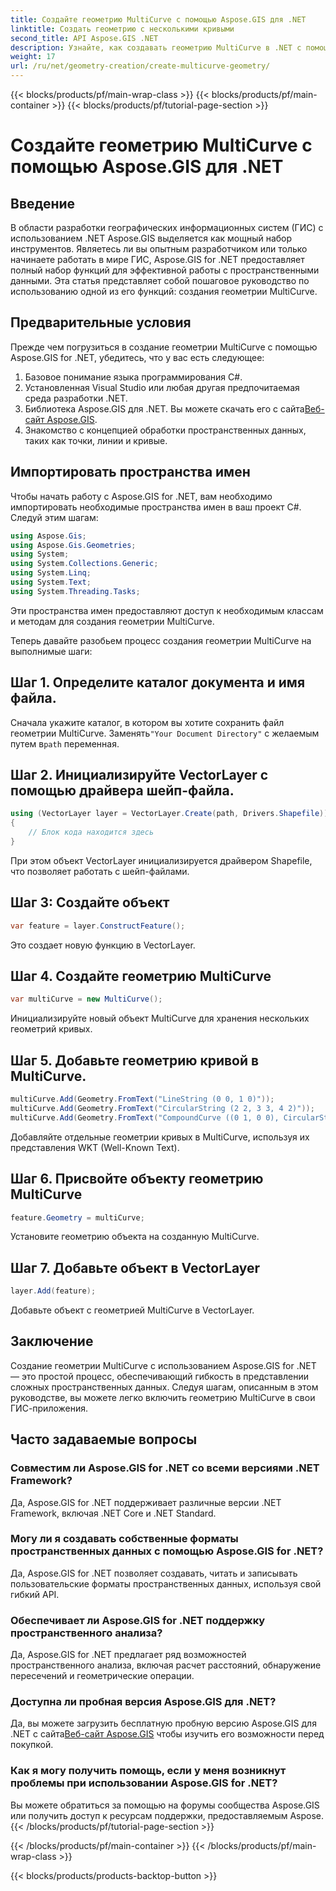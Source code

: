 ```yaml
---
title: Создайте геометрию MultiCurve с помощью Aspose.GIS для .NET
linktitle: Создать геометрию с несколькими кривыми
second_title: API Aspose.GIS .NET
description: Узнайте, как создавать геометрию MultiCurve в .NET с помощью Aspose.GIS для эффективного представления и анализа пространственных данных.
weight: 17
url: /ru/net/geometry-creation/create-multicurve-geometry/
---
```


{{< blocks/products/pf/main-wrap-class >}}
{{< blocks/products/pf/main-container >}}
{{< blocks/products/pf/tutorial-page-section >}}

# Создайте геометрию MultiCurve с помощью Aspose.GIS для .NET

## Введение
В области разработки географических информационных систем (ГИС) с использованием .NET Aspose.GIS выделяется как мощный набор инструментов. Являетесь ли вы опытным разработчиком или только начинаете работать в мире ГИС, Aspose.GIS for .NET предоставляет полный набор функций для эффективной работы с пространственными данными. Эта статья представляет собой пошаговое руководство по использованию одной из его функций: создания геометрии MultiCurve.
## Предварительные условия
Прежде чем погрузиться в создание геометрии MultiCurve с помощью Aspose.GIS for .NET, убедитесь, что у вас есть следующее:
1. Базовое понимание языка программирования C#.
2. Установленная Visual Studio или любая другая предпочитаемая среда разработки .NET.
3.  Библиотека Aspose.GIS для .NET. Вы можете скачать его с сайта[Веб-сайт Aspose.GIS](https://releases.aspose.com/gis/net/).
4. Знакомство с концепцией обработки пространственных данных, таких как точки, линии и кривые.

## Импортировать пространства имен
Чтобы начать работу с Aspose.GIS for .NET, вам необходимо импортировать необходимые пространства имен в ваш проект C#. Следуй этим шагам:

```csharp
using Aspose.Gis;
using Aspose.Gis.Geometries;
using System;
using System.Collections.Generic;
using System.Linq;
using System.Text;
using System.Threading.Tasks;
```
Эти пространства имен предоставляют доступ к необходимым классам и методам для создания геометрии MultiCurve.

Теперь давайте разобьем процесс создания геометрии MultiCurve на выполнимые шаги:
## Шаг 1. Определите каталог документа и имя файла.
 Сначала укажите каталог, в котором вы хотите сохранить файл геометрии MultiCurve. Заменять`"Your Document Directory"` с желаемым путем в`path` переменная.
## Шаг 2. Инициализируйте VectorLayer с помощью драйвера шейп-файла.
```csharp
using (VectorLayer layer = VectorLayer.Create(path, Drivers.Shapefile))
{
    // Блок кода находится здесь
}
```
При этом объект VectorLayer инициализируется драйвером Shapefile, что позволяет работать с шейп-файлами.
## Шаг 3: Создайте объект
```csharp
var feature = layer.ConstructFeature();
```
Это создает новую функцию в VectorLayer.
## Шаг 4. Создайте геометрию MultiCurve
```csharp
var multiCurve = new MultiCurve();
```
Инициализируйте новый объект MultiCurve для хранения нескольких геометрий кривых.
## Шаг 5. Добавьте геометрию кривой в MultiCurve.
```csharp
multiCurve.Add(Geometry.FromText("LineString (0 0, 1 0)"));
multiCurve.Add(Geometry.FromText("CircularString (2 2, 3 3, 4 2)"));
multiCurve.Add(Geometry.FromText("CompoundCurve ((0 1, 0 0), CircularString (0 0, 3 3, 6 0))"));
```
Добавляйте отдельные геометрии кривых в MultiCurve, используя их представления WKT (Well-Known Text).
## Шаг 6. Присвойте объекту геометрию MultiCurve
```csharp
feature.Geometry = multiCurve;
```
Установите геометрию объекта на созданную MultiCurve.
## Шаг 7. Добавьте объект в VectorLayer
```csharp
layer.Add(feature);
```
Добавьте объект с геометрией MultiCurve в VectorLayer.

## Заключение
Создание геометрии MultiCurve с использованием Aspose.GIS for .NET — это простой процесс, обеспечивающий гибкость в представлении сложных пространственных данных. Следуя шагам, описанным в этом руководстве, вы можете легко включить геометрию MultiCurve в свои ГИС-приложения.
## Часто задаваемые вопросы
### Совместим ли Aspose.GIS for .NET со всеми версиями .NET Framework?
Да, Aspose.GIS for .NET поддерживает различные версии .NET Framework, включая .NET Core и .NET Standard.
### Могу ли я создавать собственные форматы пространственных данных с помощью Aspose.GIS for .NET?
Да, Aspose.GIS for .NET позволяет создавать, читать и записывать пользовательские форматы пространственных данных, используя свой гибкий API.
### Обеспечивает ли Aspose.GIS for .NET поддержку пространственного анализа?
Да, Aspose.GIS for .NET предлагает ряд возможностей пространственного анализа, включая расчет расстояний, обнаружение пересечений и геометрические операции.
### Доступна ли пробная версия Aspose.GIS для .NET?
Да, вы можете загрузить бесплатную пробную версию Aspose.GIS для .NET с сайта[Веб-сайт Aspose.GIS](https://releases.aspose.com/gis/net/) чтобы изучить его возможности перед покупкой.
### Как я могу получить помощь, если у меня возникнут проблемы при использовании Aspose.GIS for .NET?
Вы можете обратиться за помощью на форумы сообщества Aspose.GIS или получить доступ к ресурсам поддержки, предоставляемым Aspose.
{{< /blocks/products/pf/tutorial-page-section >}}

{{< /blocks/products/pf/main-container >}}
{{< /blocks/products/pf/main-wrap-class >}}

{{< blocks/products/products-backtop-button >}}
